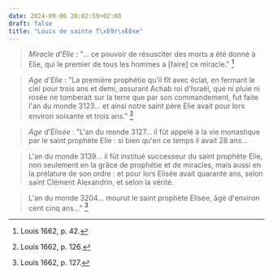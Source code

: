 ```yaml
---
date: 2024-09-06 20:02:59+02:00
draft: false
title: "Louis de sainte T\xE9r\xE8se"
---
```





> *Miracle d'Elie* : "... ce pouvoir de résusciter des morts a été donné à Elie, qui le premier de tous les hommes a [faire] ce miracle." [^1]

[^1]: Louis 1662, p. 42.

> *Age d'Elie* : "La première prophétie qu'il fît avec éclat, en fermant le ciel pour trois ans et demi, assurant Achab roi d'Israël, que ni pluie ni rosée ne tomberait sur la terre que par son commandement, fut faite l'an du monde 3123... et ainsi notre saint père Elie avait pour lors environ soixante et trois ans." [^2]

[^2]: Louis 1662, p. 126.

> *Age d'Elisée* : "L'an du monde 3127... il fût appelé à la vie monastique par le saint prophète Elie : si bien qu'en ce temps il avait 28 ans...

> L'an du monde 3139... il fût institué successeur du saint prophète Elie, non seulement en la grâce de prophétie et de miracles, mais aussi en la prélature de son ordre : et pour lors Elisée avait quarante ans, selon saint Clément Alexandrin, et selon la vérité.

> L'an du monde 3204... mourut le saint prophète Elisée, âgé d'environ cent cinq ans..." [^3]

[^3]: Louis 1662, p. 127.


